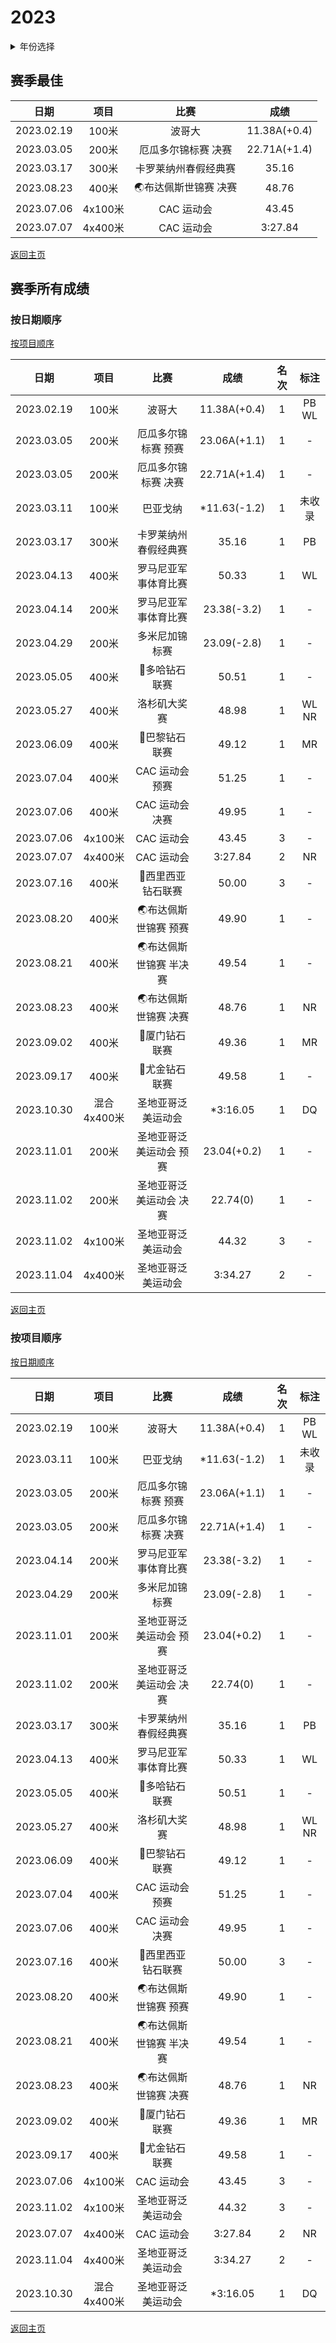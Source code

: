 # 2023

<details>
    <summary>年份选择</summary>

- [2024](./2024.md)
- [2023](./2023.md)

</details>

## 赛季最佳

|    日期    |  项目   |         比赛         |     成绩     |
| :--------: | :-----: | :------------------: | :----------: |
| 2023.02.19 |  100米  |        波哥大        | 11.38A(+0.4) |
| 2023.03.05 |  200米  | 厄瓜多尔锦标赛 决赛  | 22.71A(+1.4) |
| 2023.03.17 |  300米  | 卡罗莱纳州春假经典赛 |    35.16     |
| 2023.08.23 |  400米  | 🌏布达佩斯世锦赛 决赛 |    48.76     |
| 2023.07.06 | 4x100米 |      CAC 运动会      |    43.45     |
| 2023.07.07 | 4x400米 |      CAC 运动会      |   3:27.84    |

[返回主页](../Profile.md)

## 赛季所有成绩

### 按日期顺序<a id='1'></a>

[按项目顺序](#2)

|    日期    |    项目     |          比赛           |     成绩     | 名次 |  标注  |
| :--------: | :---------: | :---------------------: | :----------: | :--: | :----: |
| 2023.02.19 |    100米    |         波哥大          | 11.38A(+0.4) |  1   | PB WL  |
| 2023.03.05 |    200米    |   厄瓜多尔锦标赛 预赛   | 23.06A(+1.1) |  1   |   -    |
| 2023.03.05 |    200米    |   厄瓜多尔锦标赛 决赛   | 22.71A(+1.4) |  1   |   -    |
| 2023.03.11 |    100米    |        巴亚戈纳         | *11.63(-1.2) |  1   | 未收录 |
| 2023.03.17 |    300米    |  卡罗莱纳州春假经典赛   |    35.16     |  1   |   PB   |
| 2023.04.13 |    400米    |  罗马尼亚军事体育比赛   |    50.33     |  1   |   WL   |
| 2023.04.14 |    200米    |  罗马尼亚军事体育比赛   | 23.38(-3.2)  |  1   |   -    |
| 2023.04.29 |    200米    |     多米尼加锦标赛      | 23.09(-2.8)  |  1   |   -    |
| 2023.05.05 |    400米    |      💎多哈钻石联赛      |    50.51     |  1   |   -    |
| 2023.05.27 |    400米    |      洛杉矶大奖赛       |    48.98     |  1   | WL NR  |
| 2023.06.09 |    400米    |      💎巴黎钻石联赛      |    49.12     |  1   |   MR   |
| 2023.07.04 |    400米    |     CAC 运动会 预赛     |    51.25     |  1   |   -    |
| 2023.07.06 |    400米    |     CAC 运动会 决赛     |    49.95     |  1   |   -    |
| 2023.07.06 |   4x100米   |       CAC 运动会        |    43.45     |  3   |   -    |
| 2023.07.07 |   4x400米   |       CAC 运动会        |   3:27.84    |  2   |   NR   |
| 2023.07.16 |    400米    |    💎西里西亚钻石联赛    |    50.00     |  3   |   -    |
| 2023.08.20 |    400米    |  🌏布达佩斯世锦赛 预赛   |    49.90     |  1   |   -    |
| 2023.08.21 |    400米    | 🌏布达佩斯世锦赛 半决赛  |    49.54     |  1   |   -    |
| 2023.08.23 |    400米    |  🌏布达佩斯世锦赛 决赛   |    48.76     |  1   |   NR   |
| 2023.09.02 |    400米    |      💎厦门钻石联赛      |    49.36     |  1   |   MR   |
| 2023.09.17 |    400米    |      💎尤金钻石联赛      |    49.58     |  1   |   -    |
| 2023.10.30 | 混合4x400米 |   圣地亚哥泛美运动会    |   *3:16.05   |  1   |   DQ   |
| 2023.11.01 |    200米    | 圣地亚哥泛美运动会 预赛 | 23.04(+0.2)  |  1   |   -    |
| 2023.11.02 |    200米    | 圣地亚哥泛美运动会 决赛 |   22.74(0)   |  1   |   -    |
| 2023.11.02 |   4x100米   |   圣地亚哥泛美运动会    |    44.32     |  3   |   -    |
| 2023.11.04 |   4x400米   |   圣地亚哥泛美运动会    |   3:34.27    |  2   |   -    |

[返回主页](../Profile.md)

### 按项目顺序<a id='2'></a>

[按日期顺序](#1)

|    日期    |    项目     |          比赛           |     成绩     | 名次 |  标注  |
| :--------: | :---------: | :---------------------: | :----------: | :--: | :----: |
| 2023.02.19 |    100米    |         波哥大          | 11.38A(+0.4) |  1   | PB WL  |
| 2023.03.11 |    100米    |        巴亚戈纳         | *11.63(-1.2) |  1   | 未收录 |
| 2023.03.05 |    200米    |   厄瓜多尔锦标赛 预赛   | 23.06A(+1.1) |  1   |   -    |
| 2023.03.05 |    200米    |   厄瓜多尔锦标赛 决赛   | 22.71A(+1.4) |  1   |   -    |
| 2023.04.14 |    200米    |  罗马尼亚军事体育比赛   | 23.38(-3.2)  |  1   |   -    |
| 2023.04.29 |    200米    |     多米尼加锦标赛      | 23.09(-2.8)  |  1   |   -    |
| 2023.11.01 |    200米    | 圣地亚哥泛美运动会 预赛 | 23.04(+0.2)  |  1   |   -    |
| 2023.11.02 |    200米    | 圣地亚哥泛美运动会 决赛 |   22.74(0)   |  1   |   -    |
| 2023.03.17 |    300米    |  卡罗莱纳州春假经典赛   |    35.16     |  1   |   PB   |
| 2023.04.13 |    400米    |  罗马尼亚军事体育比赛   |    50.33     |  1   |   WL   |
| 2023.05.05 |    400米    |      💎多哈钻石联赛      |    50.51     |  1   |   -    |
| 2023.05.27 |    400米    |      洛杉矶大奖赛       |    48.98     |  1   | WL NR  |
| 2023.06.09 |    400米    |      💎巴黎钻石联赛      |    49.12     |  1   |   -    |
| 2023.07.04 |    400米    |     CAC 运动会 预赛     |    51.25     |  1   |   -    |
| 2023.07.06 |    400米    |     CAC 运动会 决赛     |    49.95     |  1   |   -    |
| 2023.07.16 |    400米    |    💎西里西亚钻石联赛    |    50.00     |  3   |   -    |
| 2023.08.20 |    400米    |  🌏布达佩斯世锦赛 预赛   |    49.90     |  1   |   -    |
| 2023.08.21 |    400米    | 🌏布达佩斯世锦赛 半决赛  |    49.54     |  1   |   -    |
| 2023.08.23 |    400米    |  🌏布达佩斯世锦赛 决赛   |    48.76     |  1   |   NR   |
| 2023.09.02 |    400米    |      💎厦门钻石联赛      |    49.36     |  1   |   MR   |
| 2023.09.17 |    400米    |      💎尤金钻石联赛      |    49.58     |  1   |   -    |
| 2023.07.06 |   4x100米   |       CAC 运动会        |    43.45     |  3   |   -    |
| 2023.11.02 |   4x100米   |   圣地亚哥泛美运动会    |    44.32     |  3   |   -    |
| 2023.07.07 |   4x400米   |       CAC 运动会        |   3:27.84    |  2   |   NR   |
| 2023.11.04 |   4x400米   |   圣地亚哥泛美运动会    |   3:34.27    |  2   |   -    |
| 2023.10.30 | 混合4x400米 |   圣地亚哥泛美运动会    |   *3:16.05   |  1   |   DQ   |

[返回主页](../Profile.md)